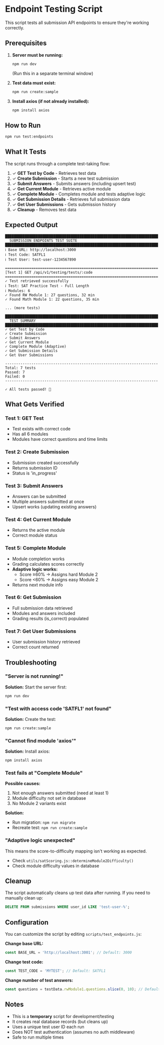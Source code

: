 # Endpoint Testing Script

This script tests all submission API endpoints to ensure they're working correctly.

## Prerequisites

1. **Server must be running:**
   ```bash
   npm run dev
   ```
   (Run this in a separate terminal window)

2. **Test data must exist:**
   ```bash
   npm run create:sample
   ```

3. **Install axios (if not already installed):**
   ```bash
   npm install axios
   ```

## How to Run

```bash
npm run test:endpoints
```

## What It Tests

The script runs through a complete test-taking flow:

1. ✓ **GET Test by Code** - Retrieves test data
2. ✓ **Create Submission** - Starts a new test submission
3. ✓ **Submit Answers** - Submits answers (including upsert test)
4. ✓ **Get Current Module** - Retrieves active module
5. ✓ **Complete Module** - Completes module and tests adaptive logic
6. ✓ **Get Submission Details** - Retrieves full submission data
7. ✓ **Get User Submissions** - Gets submission history
8. ✓ **Cleanup** - Removes test data

## Expected Output

```
██████████████████████████████████████████████████████████████████████
  SUBMISSION ENDPOINTS TEST SUITE
██████████████████████████████████████████████████████████████████████
ℹ Base URL: http://localhost:3000
ℹ Test Code: SATFL1
ℹ Test User: test-user-1234567890

======================================================================
[Test 1] GET /api/v1/testing/tests/:code
======================================================================
✓ Test retrieved successfully
ℹ Test: SAT Practice Test - Full Length
ℹ Modules: 6
✓ Found RW Module 1: 27 questions, 32 min
✓ Found Math Module 1: 22 questions, 35 min

... (more tests)

██████████████████████████████████████████████████████████████████████
  TEST SUMMARY
██████████████████████████████████████████████████████████████████████
✓ Get Test by Code
✓ Create Submission
✓ Submit Answers
✓ Get Current Module
✓ Complete Module (Adaptive)
✓ Get Submission Details
✓ Get User Submissions

----------------------------------------------------------------------
Total: 7 tests
Passed: 7
Failed: 0
----------------------------------------------------------------------

✓ All tests passed! 🎉
```

## What Gets Verified

### Test 1: GET Test
- Test exists with correct code
- Has all 6 modules
- Modules have correct questions and time limits

### Test 2: Create Submission
- Submission created successfully
- Returns submission ID
- Status is 'in_progress'

### Test 3: Submit Answers
- Answers can be submitted
- Multiple answers submitted at once
- Upsert works (updating existing answers)

### Test 4: Get Current Module
- Returns the active module
- Correct module status

### Test 5: Complete Module
- Module completion works
- Grading calculates scores correctly
- **Adaptive logic works:**
  - Score ≥60% → Assigns hard Module 2
  - Score <60% → Assigns easy Module 2
- Returns next module info

### Test 6: Get Submission
- Full submission data retrieved
- Modules and answers included
- Grading results (is_correct) populated

### Test 7: Get User Submissions
- User submission history retrieved
- Correct count returned

## Troubleshooting

### "Server is not running!"
**Solution:** Start the server first:
```bash
npm run dev
```

### "Test with access code 'SATFL1' not found"
**Solution:** Create the test:
```bash
npm run create:sample
```

### "Cannot find module 'axios'"
**Solution:** Install axios:
```bash
npm install axios
```

### Test fails at "Complete Module"
**Possible causes:**
1. Not enough answers submitted (need at least 1)
2. Module difficulty not set in database
3. No Module 2 variants exist

**Solution:** 
- Run migration: `npm run migrate`
- Recreate test: `npm run create:sample`

### "Adaptive logic unexpected"
This means the score-to-difficulty mapping isn't working as expected.
- Check `utils/satScoring.js::determineModule2Difficulty()`
- Check module difficulty values in database

## Cleanup

The script automatically cleans up test data after running. If you need to manually clean up:

```sql
DELETE FROM submissions WHERE user_id LIKE 'test-user-%';
```

## Configuration

You can customize the script by editing `scripts/test_endpoints.js`:

**Change base URL:**
```javascript
const BASE_URL = 'http://localhost:3001'; // Default: 3000
```

**Change test code:**
```javascript
const TEST_CODE = 'MYTEST'; // Default: SATFL1
```

**Change number of test answers:**
```javascript
const questions = testData.rwModule1.questions.slice(0, 10); // Default: 5
```

## Notes

- This is a **temporary** script for development/testing
- It creates real database records (but cleans up)
- Uses a unique test user ID each run
- Does NOT test authentication (assumes no auth middleware)
- Safe to run multiple times

